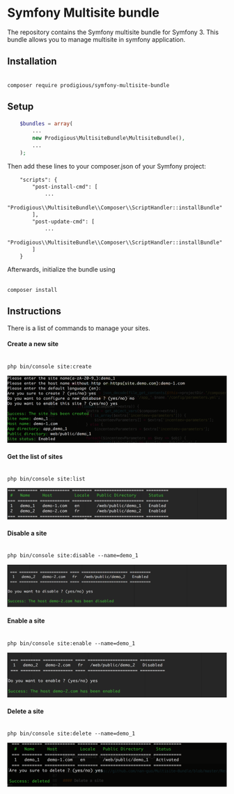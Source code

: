 Symfony Multisite bundle
======================

The repository contains the Symfony multisite bundle for Symfony 3. 
This bundle allows you to manage multisite in symfony application.

## Installation

```

composer require prodigious/symfony-multisite-bundle

```

## Setup

```php
    $bundles = array(
        ...
        new Prodigious\MultisiteBundle\MultisiteBundle(),
        ...
    );
```

Then add these lines to your composer.json of your Symfony project:

```
    "scripts": {
        "post-install-cmd": [
            ...
            "Prodigious\\MultisiteBundle\\Composer\\ScriptHandler::installBundle"
        ],
        "post-update-cmd": [
            ...
            "Prodigious\\MultisiteBundle\\Composer\\ScriptHandler::installBundle"
        ]
    }
```

Afterwards, initialize the bundle using

```

composer install

```

## Instructions

There is a list of commands to manage your sites.

#### Create a new site

```

php bin/console site:create

```
![screenshot](https://github.com/nan-guo/Multisite-Bundle/blob/master/Resources/public/imgs/screenshot-1.png)

#### Get the list of sites

```

php bin/console site:list

```
![screenshot](https://github.com/nan-guo/Multisite-Bundle/blob/master/Resources/public/imgs/screenshot-2.png)

#### Disable a site

```

php bin/console site:disable --name=demo_1

```
![screenshot](https://github.com/nan-guo/Multisite-Bundle/blob/master/Resources/public/imgs/screenshot-3.png)

#### Enable a site

```

php bin/console site:enable --name=demo_1

```
![screenshot](https://github.com/nan-guo/Multisite-Bundle/blob/master/Resources/public/imgs/screenshot-4.png)

#### Delete a site

```

php bin/console site:delete --name=demo_1

```
![screenshot](https://github.com/nan-guo/Multisite-Bundle/blob/master/Resources/public/imgs/screenshot-5.png)
